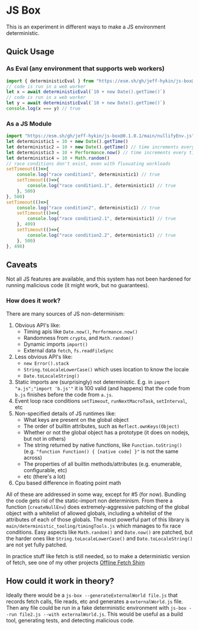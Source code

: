 # JS Box

This is an experiment in different ways to make a JS environment deterministic.


## Quick Usage

### As Eval (any environment that supports web workers)

```js
import { deterministicEval } from "https://esm.sh/gh/jeff-hykin/js-box@0.1.0.1/main.js"
// code is run in a web worker
let x = await deterministicEval(`10 + new Date().getTime()`)
// code is run in a web worker
let y = await deterministicEval(`10 + new Date().getTime()`)
console.log(x === y) // true
```

<!-- ### As a CLI Tool

Convert a normal JS file to a deterministic one, not particularly useful as side effects are impossible.

```sh
# Install deno
curl -fsSL 'https://deno.land/install.sh' | sh
export PATH="$HOME/.deno/bin:$PATH"

# install js-box
deno install -n js-box -Afg https://esm.sh/gh/jeff-hykin/js-box/main/nullifyEnvCli.js

# use js-box
js-box ./file.js --output ./file.deterministic.js
``` -->


### As a JS Module

```js
import "https://esm.sh/gh/jeff-hykin/js-box@0.1.0.1/main/nullifyEnv.js"
let deterministic1 = 10 + new Date().getTime()
let deterministic2 = 10 + new Date().getTime() // time increments every time its checked
let deterministic3 = 10 + Performance.now() // time increments every time its checked
let deterministic4 = 10 + Math.random()
// race conditions don't exist, even with fluxuating workloads
setTimeout(()=>{
    console.log("race condition1", deterministic1) // true
    setTimeout(()=>{
        console.log("race condition1.1", deterministic1) // true
    }, 500)
}, 500)
setTimeout(()=>{
    console.log("race condition2", deterministic1) // true
    setTimeout(()=>{
        console.log("race condition2.1", deterministic1) // true
    }, 499)
    setTimeout(()=>{
        console.log("race condition2.2", deterministic1) // true
    }, 500)
}, 498)
```


## Caveats

Not all JS features are available, and this system has not been hardened for running malicious code (it might work, but no guarantees).

### How does it work?

There are many sources of JS non-determinism:
1. Obvious API's like:
    - Timing apis like `Date.now()`, `Performance.now()`
    - Randomness from `crypto`, and `Math.random()`
    - Dynamic imports `import()`
    - External data `fetch`, `fs.readFileSync`
2. Less obvious API's like:
    - `new Error().stack `
    - `String.toLocaleLowerCase()` which uses location to know the locale
    - `Date.toLocaleString()`
4. Static imports are (surprisingly) not deterministic. E.g. in `import "a.js";"import 'b.js'"` it is 100 valid (and happens) that the code from `b.js` finishes before the code from `a.js`.
3. Event loop race conditions `setTimeout`, `runNextMacroTask`, `setInterval`, etc
4. Non-specified details of JS runtimes like:
    - What keys are present on the global object
    - The order of builtin attributes, such as `Reflect.ownKeys(Object)`
    - Whether or not the global object has a prototype (it does on nodejs, but not in others)
    - The string returned by native functions, like `Function.toString()` (e.g. `"function Function() { [native code] }"` is not the same across)
    - The properties of all builtin methods/attributes (e.g. enumerable, configurable, etc) 
    - etc (there's a lot)
5. Cpu based difference in floating point math

All of these are addressed in some way, except for #5 (for now). Bundling the code gets rid of the static-import non determinism. From there a function (`createNullEnv`) does extremely-aggressive patching of the global object with a whitelist of allowed globals, including a whitelist of the attributes of each of those globals. The most powerful part of this library is `main/deterministic_tooling/timingTools.js` which manages to fix race conditions. Easy aspects like `Math.random()` and `Date.now()` are patched, but the harder ones like `String.toLocaleLowerCase()` and `Date.toLocaleString()` are not yet fully patched.

In practice stuff like fetch is still needed, so to make a deterministic version of fetch, see one of my other projects [Offline Fetch Shim](https://github.com/jeff-hykin/offline_fetch_shim)

## How could it work in theory?

Ideally there would be a `js-box --generateExternalWorld file.js` that records fetch calls, file reads, etc and generates a `externalWorld.js` file. Then any file could be run in a fake deterministic environment with `js-box --run file2.js --with externalWorld.js`. This would be useful as a build tool, generating tests, and detecting malicious code.
